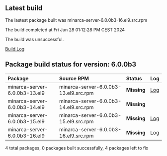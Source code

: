## Latest build
The lastest package built was minarca-server-6.0.0b3-16.el9.src.rpm

The build completed at Fri Jun 28 01:12:28 PM CEST 2024

The build was unsuccessful.

[Build Log](logs/minarca-server-6.0.0b3-16.el9.src.rpm.log)
## Package build status for version: 6.0.0b3
Package | Source RPM | Status | Log
:--- | :--- | :--- | :---
minarca-server-6.0.0b3-13.el9 | minarca-server-6.0.0b3-13.el9.src.rpm | **Missing** | [Log](logs/minarca-server-6.0.0b3-13.el9.src.rpm.log)
minarca-server-6.0.0b3-14.el9 | minarca-server-6.0.0b3-14.el9.src.rpm | **Missing** |
minarca-server-6.0.0b3-15.el9 | minarca-server-6.0.0b3-15.el9.src.rpm | **Missing** | [Log](logs/minarca-server-6.0.0b3-15.el9.src.rpm.log)
minarca-server-6.0.0b3-16.el9 | minarca-server-6.0.0b3-16.el9.src.rpm | **Missing** | [Log](logs/minarca-server-6.0.0b3-16.el9.src.rpm.log)

4 total packages, 0 packages built successfully, 4 packages left to fix
